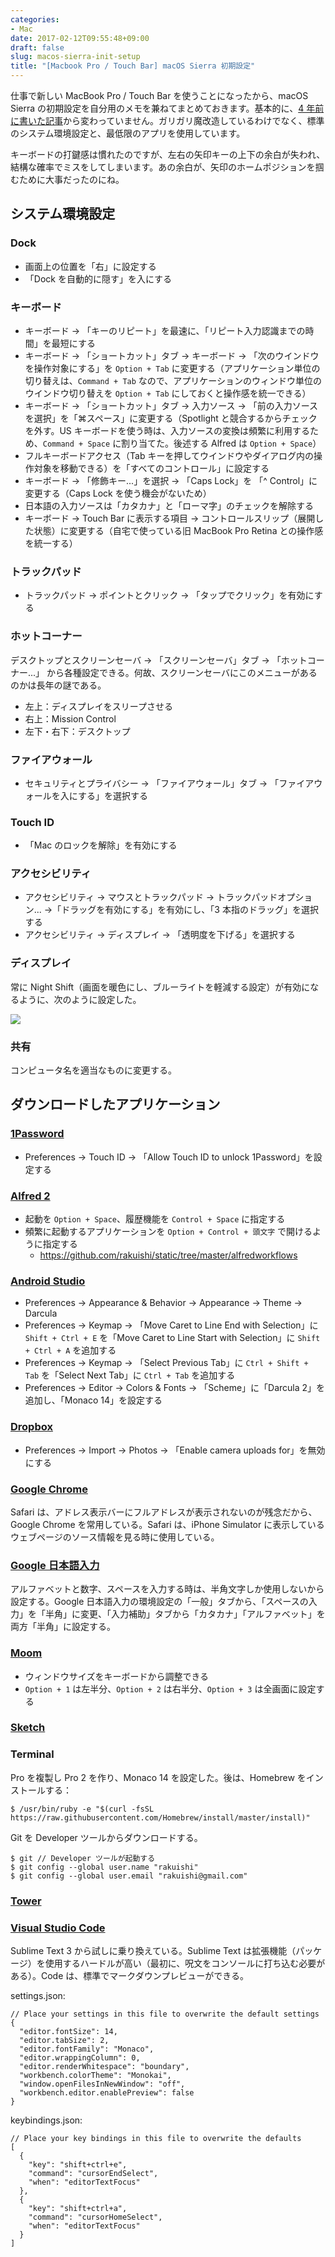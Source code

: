 ```yaml
---
categories:
- Mac
date: 2017-02-12T09:55:48+09:00
draft: false
slug: macos-sierra-init-setup
title: "[Macbook Pro / Touch Bar] macOS Sierra 初期設定"
---
```


仕事で新しい MacBook Pro / Touch Bar を使うことになったから、macOS Sierra の初期設定を自分用のメモを兼ねてまとめておきます。基本的に、[4 年前に書いた記事](/archives/5571/)から変わっていません。ガリガリ魔改造しているわけでなく、標準のシステム環境設定と、最低限のアプリを使用しています。

キーボードの打鍵感は慣れたのですが、左右の矢印キーの上下の余白が失われ、結構な確率でミスをしてしまいます。あの余白が、矢印のホームポジションを掴むために大事だったのにね。

## システム環境設定

### Dock

- 画面上の位置を「右」に設定する
- 「Dock を自動的に隠す」を入にする

### キーボード

- キーボード → 「キーのリピート」を最速に、「リピート入力認識までの時間」を最短にする
- キーボード → 「ショートカット」タブ → キーボード → 「次のウインドウを操作対象にする」を `Option + Tab` に変更する（アプリケーション単位の切り替えは、`Command + Tab` なので、アプリケーションのウィンドウ単位のウインドウ切り替えを `Option + Tab` にしておくと操作感を統一できる）
- キーボード → 「ショートカット」タブ → 入力ソース → 「前の入力ソースを選択」を「⌘スペース」に変更する（Spotlight と競合するからチェックを外す。US キーボードを使う時は、入力ソースの変換は頻繁に利用するため、`Command + Space` に割り当てた。後述する Alfred は `Option + Space`）
- フルキーボードアクセス（Tab キーを押してウインドウやダイアログ内の操作対象を移動できる）を「すべてのコントロール」に設定する
- キーボード → 「修飾キー...」を選択 → 「Caps Lock」を 「^ Control」に変更する（Caps Lock を使う機会がないため）
- 日本語の入力ソースは「カタカナ」と「ローマ字」のチェックを解除する
- キーボード → Touch Bar に表示する項目 → コントロールスリップ（展開した状態）に変更する（自宅で使っている旧 MacBook Pro Retina との操作感を統一する）

### トラックパッド

- トラックパッド → ポイントとクリック → 「タップでクリック」を有効にする

### ホットコーナー

デスクトップとスクリーンセーバ → 「スクリーンセーバ」タブ → 「ホットコーナー...」 から各種設定できる。何故、スクリーンセーバにこのメニューがあるのかは長年の謎である。

- 左上：ディスプレイをスリープさせる
- 右上：Mission Control
- 左下・右下：デスクトップ  

### ファイアウォール

- セキュリティとプライバシー → 「ファイアウォール」タブ → 「ファイアウォールを入にする」を選択する

### Touch ID

- 「Mac のロックを解除」を有効にする

### アクセシビリティ

- アクセシビリティ → マウスとトラックパッド → トラックパッドオプション... →「ドラッグを有効にする」を有効にし、「3 本指のドラッグ」を選択する
- アクセシビリティ → ディスプレイ → 「透明度を下げる」を選択する

### ディスプレイ

常に Night Shift（画面を暖色にし、ブルーライトを軽減する設定）が有効になるように、次のように設定した。

![](/images/2017/02/night-shift.png)

### 共有

コンピュータ名を適当なものに変更する。

## ダウンロードしたアプリケーション

### [1Password](https://itunes.apple.com/jp/app/1password-password-manager-and-secure-wallet/id443987910?l=en&mt=12)

- Preferences → Touch ID → 「Allow Touch ID to unlock 1Password」を設定する

### [Alfred 2](https://www.alfredapp.com/help/v2/)

- 起動を `Option + Space`、履歴機能を `Control + Space` に指定する
- 頻繁に起動するアプリケーションを `Option + Control + 頭文字` で開けるように指定する
  - https://github.com/rakuishi/static/tree/master/alfredworkflows

### [Android Studio](https://developer.android.com/studio/index.html?hl=ja)

- Preferences → Appearance & Behavior → Appearance → Theme → Darcula
- Preferences → Keymap → 「Move Caret to Line End with Selection」に `Shift + Ctrl + E` を「Move Caret to Line Start with Selection」に `Shift + Ctrl + A` を追加する
- Preferences → Keymap → 「Select Previous Tab」に `Ctrl + Shift + Tab` を「Select Next Tab」に `Ctrl + Tab` を追加する
- Preferences → Editor → Colors & Fonts → 「Scheme」に「Darcula 2」を追加し、「Monaco 14」を設定する

### [Dropbox](https://www.dropbox.com/)

- Preferences → Import → Photos → 「Enable camera uploads for」を無効にする

### [Google Chrome](https://www.google.co.jp/chrome/browser/desktop/index.html)

Safari は、アドレス表示バーにフルアドレスが表示されないのが残念だから、Google Chrome を常用している。Safari は、iPhone Simulator に表示しているウェブページのソース情報を見る時に使用している。

### [Google 日本語入力](https://www.google.co.jp/ime/)

アルファベットと数字、スペースを入力する時は、半角文字しか使用しないから設定する。Google 日本語入力の環境設定の「一般」タブから、「スペースの入力」を「半角」に変更、「入力補助」タブから「カタカナ」「アルファベット」を両方「半角」に設定する。

### [Moom](https://itunes.apple.com/jp/app/id419330170?at=11l3RT)

- ウィンドウサイズをキーボードから調整できる
- `Option + 1` は左半分、`Option + 2` は右半分、`Option + 3` は全画面に設定する

### [Sketch](https://www.sketchapp.com/)

### Terminal

Pro を複製し Pro 2 を作り、Monaco 14 を設定した。後は、Homebrew をインストールする：

```
$ /usr/bin/ruby -e "$(curl -fsSL https://raw.githubusercontent.com/Homebrew/install/master/install)"
```

Git を Developer ツールからダウンロードする。

```
$ git // Developer ツールが起動する
$ git config --global user.name "rakuishi"
$ git config --global user.email "rakuishi@gmail.com"
```

### [Tower](https://www.git-tower.com/mac/)

### [Visual Studio Code](https://www.microsoft.com/ja-jp/dev/products/code-vs.aspx)

Sublime Text 3 から試しに乗り換えている。Sublime Text は拡張機能（パッケージ）を使用するハードルが高い（最初に、呪文をコンソールに打ち込む必要がある）。Code は、標準でマークダウンプレビューができる。

settings.json:

```
// Place your settings in this file to overwrite the default settings
{
  "editor.fontSize": 14,
  "editor.tabSize": 2,
  "editor.fontFamily": "Monaco",
  "editor.wrappingColumn": 0,
  "editor.renderWhitespace": "boundary",
  "workbench.colorTheme": "Monokai",
  "window.openFilesInNewWindow": "off",
  "workbench.editor.enablePreview": false
}
```

keybindings.json:

```
// Place your key bindings in this file to overwrite the defaults
[
  {
    "key": "shift+ctrl+e",
    "command": "cursorEndSelect",
    "when": "editorTextFocus"
  },
  {
    "key": "shift+ctrl+a",
    "command": "cursorHomeSelect",
    "when": "editorTextFocus"
  }
]
```

